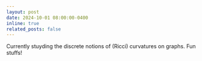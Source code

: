 ```yaml
---
layout: post
date: 2024-10-01 08:00:00-0400
inline: true
related_posts: false
---
```


Currently stuyding the discrete notions of (Ricci) curvatures on graphs. Fun stuffs! 
